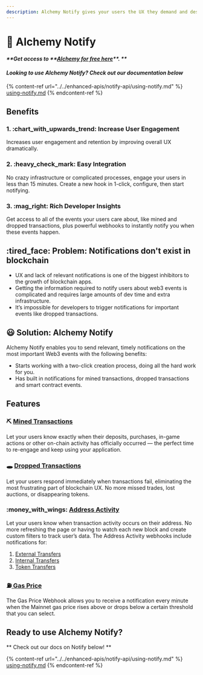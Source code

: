 ```yaml
---
description: Alchemy Notify gives your users the UX they demand and deserve.
---
```


# 🔔 Alchemy Notify

#### _\*\*Get access to \*\*_[_**Alchemy for free here**_](https://alchemy.com/?r=affiliate:e68b2f77-7fc7-4ef7-8e9c-cdfea869b9b5)_\*\*. \*\*_

#### _**Looking to use Alchemy Notify? Check out our documentation below**_

{% content-ref url="../../enhanced-apis/notify-api/using-notify.md" %}
[using-notify.md](../../enhanced-apis/notify-api/using-notify.md)
{% endcontent-ref %}

## Benefits

### 1. :chart\_with\_upwards\_trend: Increase User Engagement

Increases user engagement and retention by improving overall UX dramatically.

### 2. :heavy\_check\_mark: Easy Integration

No crazy infrastructure or complicated processes, engage your users in less than 15 minutes. Create a new hook in 1-click, configure, then start notifying.

### 3. :mag\_right: Rich Developer Insights

Get access to all of the events your users care about, like mined and dropped transactions, plus powerful webhooks to instantly notify you when these events happen.

## :tired\_face: Problem: Notifications don't exist in blockchain

* UX and lack of relevant notifications is one of the biggest inhibitors to the growth of blockchain apps.
* Getting the information required to notify users about web3 events is complicated and requires large amounts of dev time and extra infrastructure.
* It’s impossible for developers to trigger notifications for important events like dropped transactions.

## :smiley: Solution: Alchemy Notify

Alchemy Notify enables you to send relevant, timely notifications on the most important Web3 events with the following benefits:

* Starts working with a two-click creation process, doing all the hard work for you.
* Has built in notifications for mined transactions, dropped transactions and smart contract events.

## Features

### :pick: [Mined Transactions](../../enhanced-apis/notify-api/using-notify.md#mined-transactions)

Let your users know exactly when their deposits, purchases, in-game actions or other on-chain activity has officially occurred — the perfect time to re-engage and keep using your application.

### :hole: [Dropped Transactions](../../enhanced-apis/notify-api/using-notify.md#dropped-transactions)

Let your users respond immediately when transactions fail, eliminating the most frustrating part of blockchain UX. No more missed trades, lost auctions, or disappearing tokens.

### :money\_with\_wings: [Address Activity](../../enhanced-apis/notify-api/using-notify.md#address-activity)

Let your users know when transaction activity occurs on their address. No more refreshing the page or having to watch each new block and create custom filters to track user’s data. The Address Activity webhooks include notifications for:

1. [External Transfers](../../enhanced-apis/notify-api/using-notify.md#types-of-transfers)
2. [Internal Transfers](../../enhanced-apis/notify-api/using-notify.md#types-of-transfers)
3. [Token Transfers](../../enhanced-apis/notify-api/using-notify.md#address-activity)

### :fuelpump:[ Gas Price](../../enhanced-apis/notify-api/using-notify.md#4-gas-price) <a href="#address-activity" id="address-activity"></a>

The Gas Price Webhook allows you to receive a notification every minute when the Mainnet gas price rises above or drops below a certain threshold that you can select.

## **Ready to use Alchemy Notify?**

\*\* Check out our docs on Notify below! \*\*

{% content-ref url="../../enhanced-apis/notify-api/using-notify.md" %}
[using-notify.md](../../enhanced-apis/notify-api/using-notify.md)
{% endcontent-ref %}

